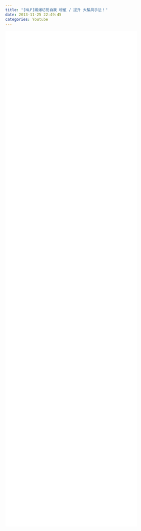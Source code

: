 ```yaml
---
title: "[NLP]踢爆坊間自我 增值 / 提升 大騙局手法！"
date: 2013-11-25 22:49:45
categories: Youtube
---
```


<iframe allowfullscreen="" frameborder="0" height="315" src="//www.youtube.com/embed/VdtRbbHoF3Y" width="420"></iframe>  
<iframe allowfullscreen="" frameborder="0" height="315" src="//www.youtube.com/embed/s1qMfzpN6AM" width="420"></iframe>  
<iframe allowfullscreen="" frameborder="0" height="315" src="//www.youtube.com/embed/8cVkkgAz4-M" width="420"></iframe>  
<iframe allowfullscreen="" frameborder="0" height="315" src="//www.youtube.com/embed/OP5I4jlbVFs" width="420"></iframe>  
<iframe allowfullscreen="" frameborder="0" height="315" src="//www.youtube.com/embed/-eIbgedMD5I" width="420"></iframe>  